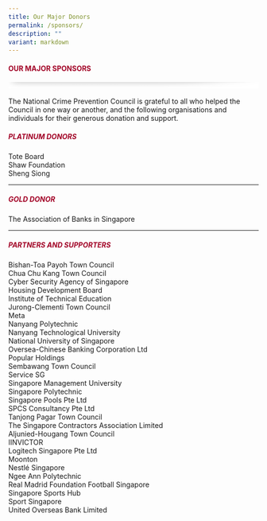```yaml
---
title: Our Major Donors
permalink: /sponsors/
description: ""
variant: markdown
---
```

#### <font style="color:#a20427;">OUR MAJOR SPONSORS</font>

![](/images/About/header-border.png)

The National Crime Prevention Council is grateful to all who helped the Council in one way or another, and the following organisations and individuals for their generous donation and support.

##### <font style="color:#a20427;">PLATINUM DONORS</font>

Tote Board<br>
Shaw Foundation<br>
Sheng Siong

<hr>

##### <font style="color:#a20427;">GOLD DONOR</font>

The Association of Banks in Singapore

<hr>

##### <font style="color:#a20427;"> PARTNERS AND SUPPORTERS</font>

Bishan-Toa Payoh Town Council<br>
Chua Chu Kang Town Council <br>
Cyber Security Agency of Singapore <br>
Housing Development Board <br>
Institute of Technical Education <br>
Jurong-Clementi Town Council <br>
Meta <br>
Nanyang Polytechnic<br>
Nanyang Technological University<br>
National University of Singapore<br>
Oversea-Chinese Banking Corporation Ltd<br>
Popular Holdings<br>
Sembawang Town Council<br>
Service SG<br>
Singapore Management University<br>
Singapore Polytechnic<br>
Singapore Pools Pte Ltd<br>
SPCS Consultancy Pte Ltd<br>
Tanjong Pagar Town Council<br>
The Singapore Contractors Association Limited<br>
Aljunied-Hougang Town Council<br>
IINVICTOR<br>
Logitech Singapore Pte Ltd<br>
Moonton<br>
Nestlé Singapore<br>
Ngee Ann Polytechnic<br>
Real Madrid Foundation Football Singapore<br>
Singapore Sports Hub<br>
Sport Singapore<br>
United Overseas Bank Limited<br>